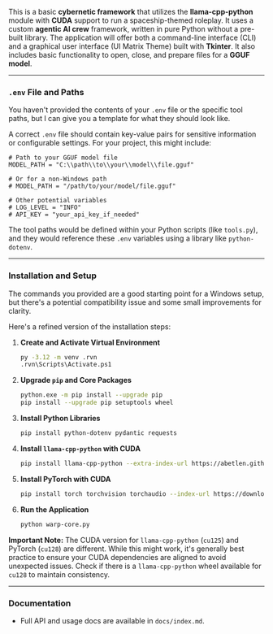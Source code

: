  This is a basic **cybernetic framework** that utilizes the **llama-cpp-python** module with **CUDA** support to run a spaceship-themed roleplay. It uses a custom **agentic AI crew** framework, written in pure Python without a pre-built library. The application will offer both a command-line interface (CLI) and a graphical user interface (UI Matrix Theme) built with **Tkinter**. It also includes basic functionality to open, close, and prepare files for a **GGUF model**.


-----

### **`.env` File and Paths**

You haven't provided the contents of your `.env` file or the specific tool paths, but I can give you a template for what they should look like.

A correct `.env` file should contain key-value pairs for sensitive information or configurable settings. For your project, this might include:

```env
# Path to your GGUF model file
MODEL_PATH = "C:\\path\\to\\your\\model\\file.gguf"

# Or for a non-Windows path
# MODEL_PATH = "/path/to/your/model/file.gguf"

# Other potential variables
# LOG_LEVEL = "INFO"
# API_KEY = "your_api_key_if_needed"
```

The tool paths would be defined within your Python scripts (like `tools.py`), and they would reference these `.env` variables using a library like `python-dotenv`.

-----

### **Installation and Setup**

The commands you provided are a good starting point for a Windows setup, but there's a potential compatibility issue and some small improvements for clarity.

Here's a refined version of the installation steps:

1.  **Create and Activate Virtual Environment**
    ```bash
    py -3.12 -m venv .rvn
    .rvn\Scripts\Activate.ps1
    ```
2.  **Upgrade `pip` and Core Packages**
    ```bash
    python.exe -m pip install --upgrade pip
    pip install --upgrade pip setuptools wheel
    ```
3.  **Install Python Libraries**
    ```bash
    pip install python-dotenv pydantic requests
    ```
4.  **Install `llama-cpp-python` with CUDA**
    ```bash
    pip install llama-cpp-python --extra-index-url https://abetlen.github.io/llama-cpp-python/whl/cu125 --upgrade --force-reinstall --no-cache-dir
    ```
5.  **Install PyTorch with CUDA**
    ```bash
    pip install torch torchvision torchaudio --index-url https://download.pytorch.org/whl/cu128
    ```
6.  **Run the Application**
    ```bash
    python warp-core.py
    ```

**Important Note:** The CUDA version for `llama-cpp-python` (`cu125`) and PyTorch (`cu128`) are different. While this might work, it's generally best practice to ensure your CUDA dependencies are aligned to avoid unexpected issues. Check if there is a `llama-cpp-python` wheel available for `cu128` to maintain consistency.

-----

### Documentation
- Full API and usage docs are available in `docs/index.md`.
